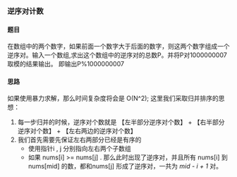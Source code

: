 ### 逆序对计数
#### 题目
在数组中的两个数字，如果前面一个数字大于后面的数字，则这两个数字组成一个逆序对。输入一个数组,求出这个数组中的逆序对的总数P。并将P对1000000007取模的结果输出。 即输出P%1000000007

#### 思路
如果使用暴力求解，那么时间复杂度将会是 O(N^2);
这里我们采取归并排序的思想：
1. 每一步归并的时候，逆序对个数就是 【左半部分逆序对个数】 + 【右半部分逆序对个数】 + 【左右两边的逆序对个数】
2. 我们首先需要先保证左右两部分已经是有序的
    - 使用指针i , j 分别指向左右两个子数组
    - 如果 nums[i] >= nums[j] . 那么此时出现了逆序对，并且所有 nums[i] 到 nums[mid] 的数，都和nums[j] 形成了逆序对，一共为 *mid - i + 1* 对。

